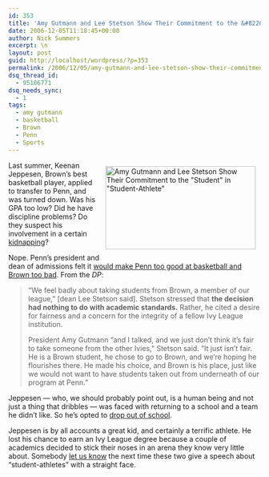 ```yaml
---
id: 353
title: 'Amy Gutmann and Lee Stetson Show Their Commitment to the &#8220;Student&#8221; in &#8220;Student-Athlete&#8221;'
date: 2006-12-05T11:18:45+00:00
author: Nick Summers
excerpt: \n
layout: post
guid: http://localhost/wordpress/?p=353
permalink: /2006/12/05/amy-gutmann-and-lee-stetson-show-their-commitment-to-the-student-in-student-athlete/
dsq_thread_id:
  - 95106771
dsq_needs_sync:
  - 1
tags:
  - amy gutmann
  - basketball
  - Brown
  - Penn
  - Sports
---
```

<img width="300" vspace="10" hspace="10" height="166" border="0" align="right" src="http://www.ivygateblog.com/wp-content/uploads/2006/12/pawn.jpg" alt="Amy Gutmann and Lee Stetson Show Their Commitment to the &quot;Student&quot; in &quot;Student-Athlete&quot;" />Last summer, Keenan Jeppesen, Brown&#8217;s best basketball player, applied to transfer to Penn, and was turned down. Was his GPA too low? Did he have discipline problems? Do they suspect his involvement in a certain [kidnapping](http://www.ivygateblog.com/2006/10/breaking_brown_kidnappers_issue_list_of_demands_1.html)?

Nope. Penn&#8217;s president and dean of admissions felt it [would make Penn too good at basketball and Brown too bad](http://www.dailypennsylvanian.com/media/storage/paper882/news/2006/07/20/Sports/Jeppesen.Staying.Put.At.Brown-2144128.shtml?norewrite200612041521&sourcedomain=www.dailypennsylvanian.com). From the _DP_:

> &#8220;We feel badly about taking students from Brown, a member of our league,&#8221; [dean Lee Stetson said]. Stetson stressed that **the decision had nothing to do with academic standards.** Rather, he cited a desire for fairness and a concern for the integrity of a fellow Ivy League institution.
> 
> President Amy Gutmann &#8220;and I talked, and we just don&#8217;t think it&#8217;s fair to take someone from the other Ivies,&#8221; Stetson said. &#8220;It just isn&#8217;t fair. He is a Brown student, he chose to go to Brown, and we&#8217;re hoping he flourishes there. He made his choice, and Brown is his place, just like we would not want to have students taken out from underneath of our program at Penn.&#8221;

Jeppesen &#8212; who, we should probably point out, is a human being and not just a thing that dribbles &#8212; was faced with returning to a school and a team he didn&#8217;t like. So he&#8217;s opted to [drop out of school](http://www.dailypennsylvanian.com/media/storage/paper882/news/2006/12/04/Sports/Jeppesen.Off.Team.And.Out.Of.Brown-2519908.shtml?norewrite200612041531&sourcedomain=www.dailypennsylvanian.com).

Jeppesen is by all accounts a great kid, and certainly a terrific athlete. He lost his chance to earn an Ivy League degree because a couple of academics decided to stick their noses in an arena they know very little about. Somebody [let us know](mailto:ivygate@gmail.com) the next time these two give a speech about &#8220;student-athletes&#8221; with a straight face.